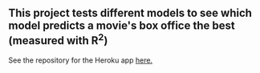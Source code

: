 ## This project tests different models to see which model predicts a movie's box office the best (measured with R<sup>2</sup>)

See the repository for the Heroku app [here.](https://github.com/AustinJamesWolff/Predicting_Box_Office)
